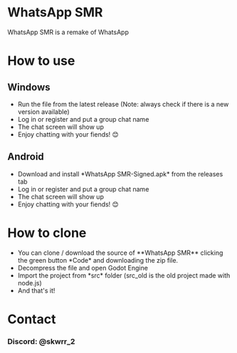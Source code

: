 # WhatsApp SMR
WhatsApp SMR is a remake of WhatsApp

# How to use
## Windows
<ul>
<li><a>Run the file from the latest release (Note: always check if there is a new version available)</li></a>
<li><a>Log in or register and put a group chat name</li></a>
<li><a>The chat screen will show up</li></a>
<li><a>Enjoy chatting with your fiends! 😊</li></a>
</ul>

## Android
<ul>
<li><a>Download and install *WhatsApp SMR-Signed.apk* from the releases tab</li></a>
<li><a>Log in or register and put a group chat name</li></a>
<li><a>The chat screen will show up</li></a>
<li><a>Enjoy chatting with your fiends! 😊</li></a>
</ul>

# How to clone
<ul>
<li>You can clone / download the source of **WhatsApp SMR** clicking the green button *Code* and downloading the zip file.</li>
<li>Decompress the file and open Godot Engine</li>
<li>Import the project from *src* folder (src_old is the old project made with node.js)</li>
<li>And that's it!</li>
</ul>

# Contact
<h3>Discord: @skwrr_2</h3>
